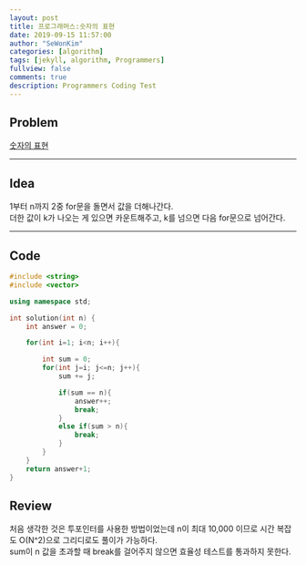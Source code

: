 ```yaml
---
layout: post
title: 프로그래머스:숫자의 표현
date: 2019-09-15 11:57:00
author: "SeWonKim"
categories: [algorithm]
tags: [jekyll, algorithm, Programmers]
fullview: false
comments: true
description: Programmers Coding Test
---
```


## Problem

[숫자의 표현](https://programmers.co.kr/learn/courses/30/lessons/12924)

---

## Idea

1부터 n까지 2중 for문을 돌면서 값을 더해나간다.  
더한 값이 k가 나오는 게 있으면 카운트해주고, k를 넘으면 다음 for문으로 넘어간다.

---

## Code

```cpp
#include <string>
#include <vector>

using namespace std;

int solution(int n) {
    int answer = 0;

    for(int i=1; i<n; i++){

        int sum = 0;
        for(int j=i; j<=n; j++){
            sum += j;

            if(sum == n){
                answer++;
                break;
            }
            else if(sum > n){
                break;
            }
        }
    }
    return answer+1;
}
```

## Review

처음 생각한 것은 투포인터를 사용한 방법이었는데 n이 최대 10,000 이므로 시간 복잡도 O(N^2)으로 그리디로도 풀이가 가능하다.  
sum이 n 값을 초과할 때 break를 걸어주지 않으면 효율성 테스트를 통과하지 못한다.
